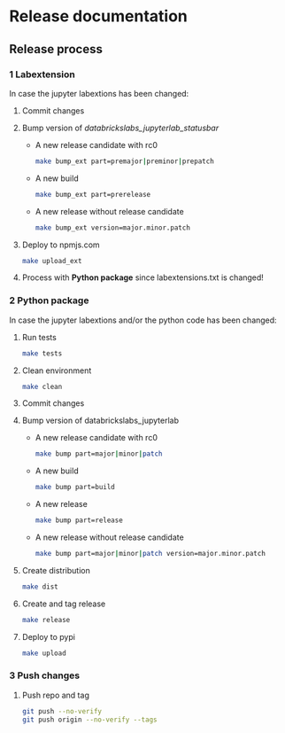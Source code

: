 # Release documentation

## Release process

### 1 Labextension

In case the jupyter labextions has been changed:

1. Commit changes

2. Bump version of *databrickslabs_jupyterlab_statusbar*

    - A new release candidate with rc0

      ```bash
      make bump_ext part=premajor|preminor|prepatch
      ```

    - A new build

      ```bash
      make bump_ext part=prerelease
      ```

    - A new release without release candidate

      ```bash
      make bump_ext version=major.minor.patch
      ```

3. Deploy to npmjs.com

    ```bash
    make upload_ext
    ```

4. Process with **Python package** since labextensions.txt is changed!


### 2 Python package

In case the jupyter labextions and/or the python code has been changed:

1. Run tests

    ```bash
    make tests
    ```

2. Clean environment

    ```bash
    make clean
    ```

3. Commit changes

4. Bump version of databrickslabs_jupyterlab

    - A new release candidate with rc0

      ```bash
      make bump part=major|minor|patch
      ```

    - A new build

      ```bash
      make bump part=build
      ```

    - A new release

      ```bash
      make bump part=release
      ```

    - A new release without release candidate

      ```bash
      make bump part=major|minor|patch version=major.minor.patch
      ```

5. Create distribution

    ```bash
    make dist
    ```

6. Create and tag release

    ```bash
    make release
    ```

7. Deploy to pypi

    ```bash
    make upload
    ```

### 3 Push changes

1. Push repo and tag

    ```bash
    git push --no-verify
    git push origin --no-verify --tags
    ```
